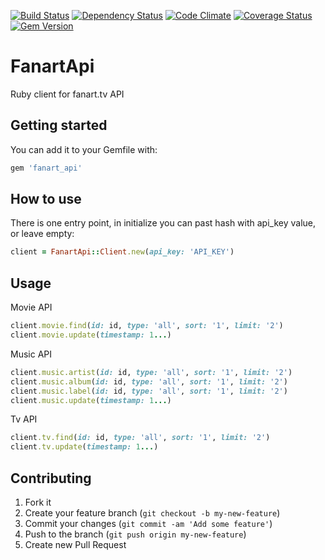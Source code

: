 [![Build Status](https://travis-ci.org/wafcio/fanart_api.png?branch=master)](https://travis-ci.org/wafcio/fanart_api)
[![Dependency Status](https://gemnasium.com/wafcio/fanart_api.png)](https://gemnasium.com/wafcio/fanart_api)
[![Code Climate](https://codeclimate.com/github/wafcio/fanart_api.png)](https://codeclimate.com/github/wafcio/fanart_api)
[![Coverage Status](https://coveralls.io/repos/wafcio/fanart_api/badge.png)](https://coveralls.io/r/wafcio/fanart_api)
[![Gem Version](https://badge.fury.io/rb/fanart_api.png)](http://badge.fury.io/rb/fanart_api)

# FanartApi

Ruby client for fanart.tv API

## Getting started

You can add it to your Gemfile with:

```ruby
gem 'fanart_api'
```

## How to use

There is one entry point, in initialize you can past hash with api_key value, or leave empty:

```ruby
client = FanartApi::Client.new(api_key: 'API_KEY')
```

## Usage

Movie API

```ruby
client.movie.find(id: id, type: 'all', sort: '1', limit: '2')
client.movie.update(timestamp: 1...)
```

Music API

```ruby
client.music.artist(id: id, type: 'all', sort: '1', limit: '2')
client.music.album(id: id, type: 'all', sort: '1', limit: '2')
client.music.label(id: id, type: 'all', sort: '1', limit: '2')
client.music.update(timestamp: 1...)
```

Tv API

```ruby
client.tv.find(id: id, type: 'all', sort: '1', limit: '2')
client.tv.update(timestamp: 1...)
```

## Contributing

1. Fork it
2. Create your feature branch (`git checkout -b my-new-feature`)
3. Commit your changes (`git commit -am 'Add some feature'`)
4. Push to the branch (`git push origin my-new-feature`)
5. Create new Pull Request
